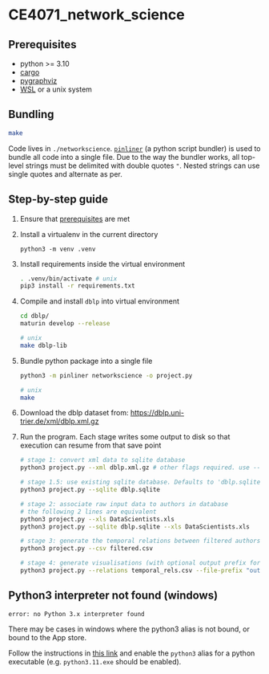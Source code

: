 # CE4071_network_science

## Prerequisites
- python >= 3.10
- [cargo](https://rustup.rs)
- [pygraphviz](https://pygraphviz.github.io/documentation/stable/install.html)
- [WSL](https://learn.microsoft.com/en-us/windows/wsl/install) or a unix system

## Bundling
```sh
make
```

Code lives in `./networkscience`.
[`pinliner`](https://github.com/Akrog/pinliner) (a python script bundler) is used to bundle all code into a single file.
Due to the way the bundler works, all top-level strings must be delimited with double quotes `"`. Nested strings can use single quotes and alternate as per.

## Step-by-step guide
1. Ensure that [prerequisites](#prerequisites) are met
2. Install a virtualenv in the current directory
    ```
    python3 -m venv .venv
    ```

3. Install requirements inside the virtual environment
    ```sh
    . .venv/bin/activate # unix
    pip3 install -r requirements.txt
    ```

4. Compile and install `dblp` into virtual environment
    ```sh
    cd dblp/
    maturin develop --release

    # unix
    make dblp-lib
    ```

5. Bundle python package into a single file
    ```sh
    python3 -m pinliner networkscience -o project.py

    # unix
    make
    ```

6. Download the dblp dataset from: https://dblp.uni-trier.de/xml/dblp.xml.gz
7. Run the program. Each stage writes some output to disk so that execution can resume from that save point
    ```sh
    # stage 1: convert xml data to sqlite database
    python3 project.py --xml dblp.xml.gz # other flags required. use --help to view them

    # stage 1.5: use existing sqlite database. Defaults to 'dblp.sqlite' if not set
    python3 project.py --sqlite dblp.sqlite

    # stage 2: associate raw input data to authors in database
    # the following 2 lines are equivalent
    python3 project.py --xls DataScientists.xls
    python3 project.py --sqlite dblp.sqlite --xls DataScientists.xls

    # stage 3: generate the temporal relations between filtered authors (this takes a while)
    python3 project.py --csv filtered.csv

    # stage 4: generate visualisations (with optional output prefix for all generated files)
    python3 project.py --relations temporal_rels.csv --file-prefix "output/run_1"
    ```

## Python3 interpreter not found (windows)
```
error: no Python 3.x interpreter found
```

There may be cases in windows where the python3 alias is not bound, or bound to the App store.

Follow the instructions in [this link](https://stackoverflow.com/questions/58754860/cmd-opens-windows-store-when-i-type-python) and enable the `python3` alias for a python executable (e.g. `python3.11.exe` should be enabled).

